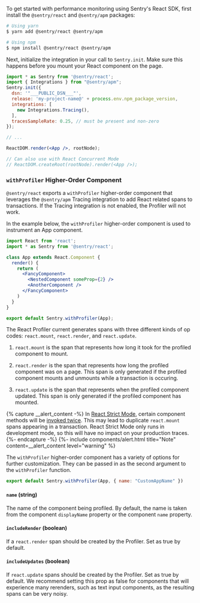 To get started with performance monitoring using Sentry's React SDK, first install the `@sentry/react` and `@sentry/apm` packages:

```bash
# Using yarn
$ yarn add @sentry/react @sentry/apm

# Using npm
$ npm install @sentry/react @sentry/apm
```

Next, initialize the integration in your call to `Sentry.init`. Make sure this happens before you mount your React component on the page.

```jsx
import * as Sentry from '@sentry/react';
import { Integrations } from "@sentry/apm";
Sentry.init({
  dsn: '"___PUBLIC_DSN___"',
  release: 'my-project-name@' + process.env.npm_package_version,
  integrations: [
    new Integrations.Tracing(),
  ],
  tracesSampleRate: 0.25, // must be present and non-zero
});

// ...

ReactDOM.render(<App />, rootNode);

// Can also use with React Concurrent Mode
// ReactDOM.createRoot(rootNode).render(<App />);
```

### `withProfiler` Higher-Order Component

`@sentry/react` exports a `withProfiler` higher-order component that leverages the `@sentry/apm` Tracing integration to add React related spans to transactions. If the Tracing integration is not enabled, the Profiler will not work.

In the example below, the `withProfiler` higher-order component is used to instrument an App component.

```jsx
import React from 'react';
import * as Sentry from '@sentry/react';

class App extends React.Component {
  render() {
    return (
      <FancyComponent>
        <NestedComponent someProp={2} />
        <AnotherComponent />
      </FancyComponent>
    )
  }
}

export default Sentry.withProfiler(App);
```

The React Profiler current generates spans with three different kinds of op codes: `react.mount`, `react.render`, and `react.update`.

1. `react.mount` is the span that represents how long it took for the profiled component to mount.

2. `react.render` is the span that represents how long the profiled component was on a page. This span is only generated if the profiled component mounts and unmounts while a transaction is occuring.

2. `react.update` is the span that represents when the profiled component updated. This span is only generated if the profiled component has mounted.

{% capture __alert_content -%}
In [React Strict Mode](https://reactjs.org/docs/strict-mode.html), certain component methods will be [invoked twice](https://reactjs.org/docs/strict-mode.html#detecting-unexpected-side-effects). This may lead to duplicate `react.mount` spans appearing in a transaction. React Strict Mode only runs in development mode, so this will have no impact on your production traces.
{%- endcapture -%}
{%- include components/alert.html
  title="Note"
  content=__alert_content
  level="warning"
%}

The `withProfiler` higher-order component has a variety of options for further customization. They can be passed in as the second argument to the `withProfiler` function.

```jsx
export default Sentry.withProfiler(App, { name: "CustomAppName" })
```

#### `name` (string)

The name of the component being profiled. By default, the name is taken from the component `displayName` property or the component `name` property.

#### `includeRender` (boolean)

If a `react.render` span should be created by the Profiler. Set as true by default.

#### `includeUpdates` (boolean)

If `react.update` spans should be created by the Profiler. Set as true by default. We recommend setting this prop as false for components that will experience many rerenders, such as text input components, as the resulting spans can be very noisy.
